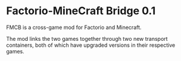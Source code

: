 # Factorio-MineCraft Bridge 0.1

FMCB is a cross-game mod for Factorio and Minecraft.

The mod links the two games together through two new transport containers, both of which have upgraded versions in their respective games.